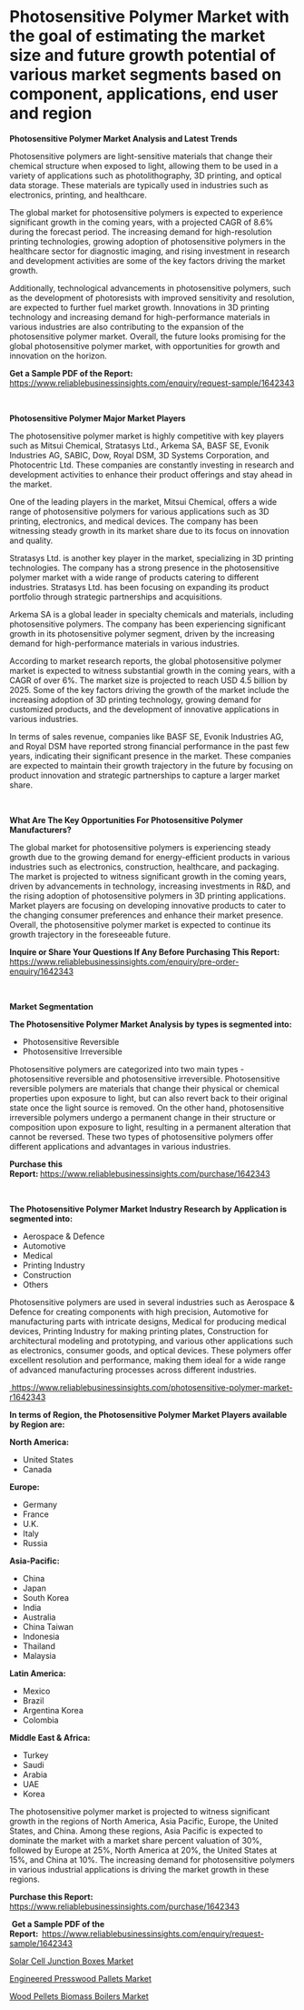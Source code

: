 <p><h1>Photosensitive Polymer Market with the goal of estimating the market size and future growth potential of various market segments based on component, applications, end user and region</h1></p><p><strong>Photosensitive Polymer Market Analysis and Latest Trends</strong></p>
<p><p>Photosensitive polymers are light-sensitive materials that change their chemical structure when exposed to light, allowing them to be used in a variety of applications such as photolithography, 3D printing, and optical data storage. These materials are typically used in industries such as electronics, printing, and healthcare.</p><p>The global market for photosensitive polymers is expected to experience significant growth in the coming years, with a projected CAGR of 8.6% during the forecast period. The increasing demand for high-resolution printing technologies, growing adoption of photosensitive polymers in the healthcare sector for diagnostic imaging, and rising investment in research and development activities are some of the key factors driving the market growth.</p><p>Additionally, technological advancements in photosensitive polymers, such as the development of photoresists with improved sensitivity and resolution, are expected to further fuel market growth. Innovations in 3D printing technology and increasing demand for high-performance materials in various industries are also contributing to the expansion of the photosensitive polymer market. Overall, the future looks promising for the global photosensitive polymer market, with opportunities for growth and innovation on the horizon.</p></p>
<p><strong>Get a Sample PDF of the Report:&nbsp;</strong> <a href="https://www.reliablebusinessinsights.com/enquiry/request-sample/1642343">https://www.reliablebusinessinsights.com/enquiry/request-sample/1642343</a></p>
<p>&nbsp;</p>
<p><strong>Photosensitive Polymer Major Market Players</strong></p>
<p><p>The photosensitive polymer market is highly competitive with key players such as Mitsui Chemical, Stratasys Ltd., Arkema SA, BASF SE, Evonik Industries AG, SABIC, Dow, Royal DSM, 3D Systems Corporation, and Photocentric Ltd. These companies are constantly investing in research and development activities to enhance their product offerings and stay ahead in the market.</p><p>One of the leading players in the market, Mitsui Chemical, offers a wide range of photosensitive polymers for various applications such as 3D printing, electronics, and medical devices. The company has been witnessing steady growth in its market share due to its focus on innovation and quality.</p><p>Stratasys Ltd. is another key player in the market, specializing in 3D printing technologies. The company has a strong presence in the photosensitive polymer market with a wide range of products catering to different industries. Stratasys Ltd. has been focusing on expanding its product portfolio through strategic partnerships and acquisitions.</p><p>Arkema SA is a global leader in specialty chemicals and materials, including photosensitive polymers. The company has been experiencing significant growth in its photosensitive polymer segment, driven by the increasing demand for high-performance materials in various industries.</p><p>According to market research reports, the global photosensitive polymer market is expected to witness substantial growth in the coming years, with a CAGR of over 6%. The market size is projected to reach USD 4.5 billion by 2025. Some of the key factors driving the growth of the market include the increasing adoption of 3D printing technology, growing demand for customized products, and the development of innovative applications in various industries.</p><p>In terms of sales revenue, companies like BASF SE, Evonik Industries AG, and Royal DSM have reported strong financial performance in the past few years, indicating their significant presence in the market. These companies are expected to maintain their growth trajectory in the future by focusing on product innovation and strategic partnerships to capture a larger market share.</p></p>
<p>&nbsp;</p>
<p><strong>What Are The Key Opportunities For Photosensitive Polymer Manufacturers?</strong></p>
<p><p>The global market for photosensitive polymers is experiencing steady growth due to the growing demand for energy-efficient products in various industries such as electronics, construction, healthcare, and packaging. The market is projected to witness significant growth in the coming years, driven by advancements in technology, increasing investments in R&D, and the rising adoption of photosensitive polymers in 3D printing applications. Market players are focusing on developing innovative products to cater to the changing consumer preferences and enhance their market presence. Overall, the photosensitive polymer market is expected to continue its growth trajectory in the foreseeable future.</p></p>
<p><strong>Inquire or Share Your Questions If Any Before Purchasing This Report:</strong> <a href="https://www.reliablebusinessinsights.com/enquiry/pre-order-enquiry/1642343">https://www.reliablebusinessinsights.com/enquiry/pre-order-enquiry/1642343</a></p>
<p>&nbsp;</p>
<p><strong>Market Segmentation</strong></p>
<p><strong>The Photosensitive Polymer Market Analysis by types is segmented into:</strong></p>
<p><ul><li>Photosensitive Reversible</li><li>Photosensitive Irreversible</li></ul></p>
<p><p>Photosensitive polymers are categorized into two main types - photosensitive reversible and photosensitive irreversible. Photosensitive reversible polymers are materials that change their physical or chemical properties upon exposure to light, but can also revert back to their original state once the light source is removed. On the other hand, photosensitive irreversible polymers undergo a permanent change in their structure or composition upon exposure to light, resulting in a permanent alteration that cannot be reversed. These two types of photosensitive polymers offer different applications and advantages in various industries.</p></p>
<p><strong>Purchase this Report:&nbsp;</strong><a href="https://www.reliablebusinessinsights.com/purchase/1642343">https://www.reliablebusinessinsights.com/purchase/1642343</a></p>
<p>&nbsp;</p>
<p><strong>The Photosensitive Polymer Market Industry Research by Application is segmented into:</strong></p>
<p><ul><li>Aerospace & Defence</li><li>Automotive</li><li>Medical</li><li>Printing Industry</li><li>Construction</li><li>Others</li></ul></p>
<p><p>Photosensitive polymers are used in several industries such as Aerospace & Defence for creating components with high precision, Automotive for manufacturing parts with intricate designs, Medical for producing medical devices, Printing Industry for making printing plates, Construction for architectural modeling and prototyping, and various other applications such as electronics, consumer goods, and optical devices. These polymers offer excellent resolution and performance, making them ideal for a wide range of advanced manufacturing processes across different industries.</p></p>
<p><a href="https://www.reliablebusinessinsights.com/photosensitive-polymer-market-r1642343">&nbsp;https://www.reliablebusinessinsights.com/photosensitive-polymer-market-r1642343</a></p>
<p><strong>In terms of Region, the Photosensitive Polymer Market Players available by Region are:</strong></p>
<p>
    <p> <strong> North America: </strong>
        <ul>
            <li>United States</li>
            <li>Canada</li>
        </ul>
        </p> 
    <p> <strong> Europe: </strong>
        <ul>
            <li>Germany</li>
            <li>France</li>
            <li>U.K.</li>
            <li>Italy</li>
            <li>Russia</li>
        </ul>
        </p> 
    <p> <strong> Asia-Pacific: </strong>
        <ul>
            <li>China</li>
            <li>Japan</li>
            <li>South Korea</li>
            <li>India</li>
            <li>Australia</li>
            <li>China Taiwan</li>
            <li>Indonesia</li>
            <li>Thailand</li>
            <li>Malaysia</li>
        </ul>
        </p> 
    <p> <strong> Latin America: </strong>
        <ul>
            <li>Mexico</li>
            <li>Brazil</li>
            <li>Argentina Korea</li>
            <li>Colombia</li>
        </ul>
        </p> 
    <p> <strong> Middle East & Africa: </strong>
        <ul>
            <li>Turkey</li>
            <li>Saudi</li>
            <li>Arabia</li>
            <li>UAE</li>
            <li>Korea</li>
        </ul>
    </p>
    </p>
<p><p>The photosensitive polymer market is projected to witness significant growth in the regions of North America, Asia Pacific, Europe, the United States, and China. Among these regions, Asia Pacific is expected to dominate the market with a market share percent valuation of 30%, followed by Europe at 25%, North America at 20%, the United States at 15%, and China at 10%. The increasing demand for photosensitive polymers in various industrial applications is driving the market growth in these regions.</p></p>
<p><strong>Purchase this Report: </strong><a href="https://www.reliablebusinessinsights.com/purchase/1642343">https://www.reliablebusinessinsights.com/purchase/1642343</a></p>
<p>&nbsp;<strong>Get a Sample PDF of the Report:&nbsp;&nbsp;</strong><a href="https://www.reliablebusinessinsights.com/enquiry/request-sample/1642343">https://www.reliablebusinessinsights.com/enquiry/request-sample/1642343</a></p>
<p><strong></strong></p>
<p><p><a href="https://github.com/xvyfpyhu18/Market-Research-Report-List-1/blob/main/solar-cell-junction-boxes-market.md">Solar Cell Junction Boxes Market</a></p><p><a href="https://github.com/Bryanturray6576/Market-Research-Report-List-1/blob/main/engineered-presswood-pallets-market.md">Engineered Presswood Pallets Market</a></p><p><a href="https://github.com/YashRP12/Market-Research-Report-List-5/blob/main/wood-pellets-biomass-boilers-market.md">Wood Pellets Biomass Boilers Market</a></p></p>